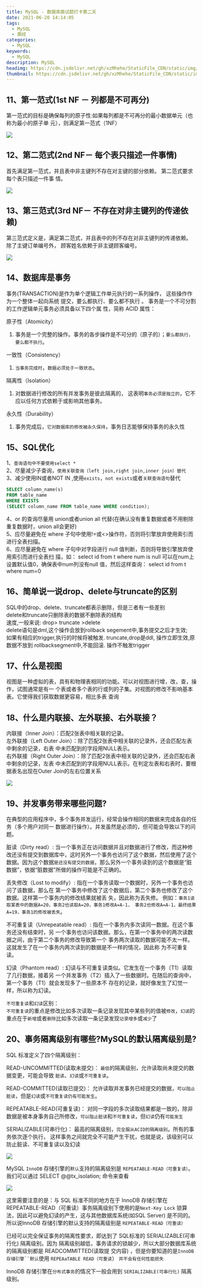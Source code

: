 ```yaml
---
title: MySQL - 数据库面试题打卡第二天
date: 2021-06-20 14:14:05
tags:
  - MySQL
  - 面经
categories:
  - MySQL
keywords:
  - MySQL
description: MySQL
headimg: https://cdn.jsdelivr.net/gh/xzMhehe/StaticFile_CDN/static/img/20210625092259.png
thumbnail: https://cdn.jsdelivr.net/gh/xzMhehe/StaticFile_CDN/static/img/20210625092259.png
---
```


## 11、第一范式(1st NF － 列都是不可再分)
第一范式的目标是确保每列的原子性:如果每列都是不可再分的最小数据单元（也称为最小的原子单 元），则满足第一范式（1NF）

![](https://cdn.jsdelivr.net/gh/xzMhehe/StaticFile_CDN/static/img/1nf.png)

## 12、第二范式(2nd NF－ 每个表只描述一件事情)
首先满足第一范式，并且表中非主键列不存在对主键的部分依赖。 第二范式要求每个表只描述一件事 情。

![](https://cdn.jsdelivr.net/gh/xzMhehe/StaticFile_CDN/static/img/2nf.png)

## 13、第三范式(3rd NF－ 不存在对非主键列的传递依赖)
第三范式定义是，满足第二范式，并且表中的列不存在对非主键列的传递依赖。 除了主键订单编号外， 顾客姓名依赖于非主键顾客编号。

![](https://cdn.jsdelivr.net/gh/xzMhehe/StaticFile_CDN/static/img/3nf.png)

## 14、数据库是事务
事务(TRANSACTION)是作为单个逻辑工作单元执行的一系列操作， 这些操作作为一个整体一起向系统 提交，要么都执行、要么都不执行 。 事务是一个不可分割的工作逻辑单元事务必须具备以下四个属 性，简称 ACID 属性：

原子性（Atomicity）
1. 事务是一个完整的操作。事务的各步操作是不可分的（原子的）；`要么都执行，要么都不执行`。

一致性（Consistency）
1. `当事务完成时`，`数据必须处于一致状态`。

隔离性（Isolation）
1. 对数据进行修改的所有并发事务是彼此隔离的， 这表明`事务必须是独立的`，它不应以任何方式依赖于或影响其他事务。

永久性（Durability）
1. 事务完成后，`它对数据库的修改被永久保持`，事务日志能够保持事务的永久性

## 15、SQL优化

1、`查询语句中不要使用select *`        
2、尽量减少子查询，`使用关联查询（left join,right join,inner join）替代`         
3、减少使用IN或者NOT IN ,使用`exists`，`not exists`或者`关联查询语句`替代  
```sql
SELECT column_name(s)
FROM table_name
WHERE EXISTS
(SELECT column_name FROM table_name WHERE condition);
```       
4、or 的查询尽量用 union或者union all 代替(在确认没有重复数据或者不用剔除重复数据时，union all会更好)         
5、应尽量避免在 where 子句中使用!=或<>操作符，否则将引擎放弃使用索引而进行全表扫描。         
6、应尽量避免在 where 子句中对字段进行 null 值判断，否则将导致引擎放弃使用索引而进行全表扫 描，如： select id from t where num is null 可以在num上设置默认值0，确保表中num列没有null 值，然后这样查询： select id from t where num=0      

## 16、简单说一说drop、delete与truncate的区别
SQL中的drop、delete、truncate都表示删除，但是三者有一些差别         
delete和truncate只删除表的数据不删除表的结构         
速度,一般来说: drop> truncate >delete         
delete语句是dml,这个操作会放到rollback segement中,事务提交之后才生效;         
如果有相应的trigger,执行的时候将被触发. truncate,drop是ddl, 操作立即生效,原数据不放到 rollbacksegment中,不能回滚. 操作不触发trigger   

## 17、什么是视图
视图是一种虚拟的表，具有和物理表相同的功能。可以对视图进行增，改，查，操作，试图通常是有一 个表或者多个表的行或列的子集。对视图的修改不影响基本表。它使得我们获取数据更容易，相比多表 查询

## 18、什么是内联接、左外联接、右外联接？
内联接（Inner Join）：匹配2张表中相关联的记录。          
左外联接（Left Outer Join）：除了匹配2张表中相关联的记录外，还会匹配左表中剩余的记录，右表 中未匹配到的字段用NULL表示。         
右外联接（Right Outer Join）：除了匹配2张表中相关联的记录外，还会匹配右表中剩余的记录，左表 中未匹配到的字段用NULL表示。在判定左表和右表时，要根据表名出现在Outer Join的左右位置关系     

![](https://cdn.jsdelivr.net/gh/xzMhehe/StaticFile_CDN/static/img/join.png)

## 19、并发事务带来哪些问题?
在典型的应用程序中，多个事务并发运行，经常会操作相同的数据来完成各自的任务（多个用户对同一 数据进行操作）。并发虽然是必须的，但可能会导致以下的问题。

脏读（Dirty read）: 当一个事务正在访问数据并且对数据进行了修改，而这种修改还没有提交到数据库中，这时另外一个事务也访问了这个数据，然后使用了这个数据。因为这个数据`是还没有提交的数据`，那么另外一个事务读到的这个数据是“脏数据”，依据“脏数据”所做的操作可能是不正确的。

丢失修改（Lost to modify）: 指在一个事务读取一个数据时，另外一个事务也访问了该数据，那么在 第一个事务中修改了这个数据后，第二个事务也修改了这个数据。这样第一个事务内的修改结果就被丢 失，因此称为丢失修。 例如：`事务1读取某表中的数据A=20，事务2也读取A=20，事务1修改A=A-1， 事务2也修改A=A-1，最终结果A=19，事务1的修改被丢失`。

不可重复读（Unrepeatable read）: 指在一个事务内多次读同一数据。在这个事务还没有结束时，另 一个事务也访问该数据。那么，在第一个事务中的两次读数据之间，由于第二个事务的修改导致第一个 事务两次读取的数据可能不太一样。这就发生了在一个事务内两次读到的数据是不一样的情况，因此称 为不可重复读。

幻读（Phantom read）: 幻读与不可重复读类似。它发生在一个事务（T1）读取了几行数据，接着另 一个并发事务（T2）插入了一些数据时。在随后的查询中，第一个事务（T1）就会发现多了一些原本不 存在的记录，就好像发生了幻觉一样，所以称为幻读。

`不可重复读`和`幻读`区别：                       
`不可重复读`的重点是修改比如多次读取一条记录发现其中某些列的值被`修改`，`幻读`的重点在于`新增`或者`删除`比如多次读取一条记录发现`记录增多`或`减少`了

## 20、事务隔离级别有哪些?MySQL的默认隔离级别是?
SQL 标准定义了四个隔离级别：

READ-UNCOMMITTED(读取未提交)： `最低`的隔离级别，允许读取尚未提交的数据变更，可能会导致 `脏读`、`幻读`或`不可重复读`。

READ-COMMITTED(读取已提交)： 允许读取并发事务已经提交的数据，`可以阻止脏读`，但是`幻读`或`不可重复读仍有可能发生`。

REPEATABLE-READ(可重复读)： 对同一字段的多次读取结果都是一致的，除非数据是被本身事务自己所修改，`可以阻止脏读`和`不可重复读`，但`幻读`仍有`可能发生`

SERIALIZABLE(可串行化)： 最高的隔离级别，`完全服从ACID的隔离级别`。所有的事务依次逐个执行， 这样事务之间就完全不可能产生干扰，也就是说，该级别可以防止脏读、不可重复读以及幻读

![](https://cdn.jsdelivr.net/gh/xzMhehe/StaticFile_CDN/static/img/mysqlgl.png)

MySQL `InnoDB` 存储引擎的`默认`支持的隔离级别是 `REPEATABLE-READ（可重复读）`。我们可以通过 SELECT @@tx_isolation; 命令来查看

![](https://cdn.jsdelivr.net/gh/xzMhehe/StaticFile_CDN/static/img/isola.png)

这里需要注意的是：与 SQL 标准不同的地方在于 InnoDB 存储引擎在 REPEATABLE-READ（可重读）事务隔离级别下使用的是`Next-Key Lock` 锁算法，因此可以避免幻读的产生，这与其他数据库系统(如SQL Server) 是不同的。所以说InnoDB 存储引擎的默认支持的隔离级别是 `REPEATABLE-READ（可重读）`

已经可以完全保证事务的隔离性要求，即达到了 SQL标准的 SERIALIZABLE(可串行化) 隔离级别。因为 隔离级别越低，事务请求的锁越少，所以大部分数据库系统的隔离级别都是 READCOMMITTED(读取提 交内容) ，但是你要知道的是`InnoDB 存储引擎``默认`使用 `REPEAaTABLE READ（可重读`） `并不会有任何性能损失`

InnoDB 存储引擎在`分布式事务`的情况下一般会用到 `SERIALIZABLE(可串行化)` 隔离级别。


